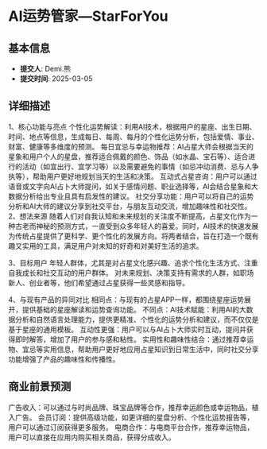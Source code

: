 # AI运势管家—StarForYou

## 基本信息
- **提交人**: Demi.熊
- **提交时间**: 2025-03-05

## 详细描述
1、核心功能与亮点
个性化运势解读：利用AI技术，根据用户的星座、出生日期、时间、地点等信息，生成每日、每周、每月的个性化运势分析，包括爱情、事业、财富、健康等多维度的预测。
每日宜忌与幸运物推荐：AI占星大师会根据当天的星象和用户个人的星盘，推荐适合佩戴的颜色、饰品（如水晶、宝石等）、适合进行的活动（如宜出行、宜学习等）以及需要避免的事情（如忌冲动消费、忌与人争执等），帮助用户更好地规划当天的生活和决策。
互动式占星咨询：用户可以通过语音或文字向AI占卜大师提问，如关于感情问题、职业选择等，AI会结合星象和大数据分析给出专业且具有启发性的建议。
社交分享功能：用户可以将自己的运势分析和AI大师的建议分享到社交平台，与朋友互动交流，增加趣味性和社交性。
2、想法来源
随着人们对自我认知和未来规划的关注度不断提高，占星文化作为一种古老而神秘的预测方式，一直受到众多年轻人的喜爱。同时，AI技术的快速发展为传统占星提供了更科学、更个性化的发展方向。将两者结合，旨在打造一个既有趣又实用的工具，满足用户对未知的好奇和对美好生活的追求。

3、目标用户
年轻人群体，尤其是对占星文化感兴趣、追求个性化生活方式、注重自我成长和社交互动的用户群体。
对未来规划、决策支持有需求的人群，如职场新人、创业者等，他们希望通过占星获得一些灵感和指导。

4、与现有产品的异同对比
相同点：与现有的占星APP一样，都围绕星座运势展开，提供基础的星座解读和运势查询功能。
不同点：AI技术赋能：利用AI的大数据分析和自然语言处理能力，提供更精准、个性化的运势分析和建议，而不仅仅是基于星座的通用模板。
互动性更强：用户可以与AI占卜大师实时互动，提问并获得即时解答，增加了用户的参与感和粘性。
实用性和趣味性结合：通过推荐幸运物、宜忌等实用信息，帮助用户更好地应用占星知识到日常生活中，同时社交分享功能增强了产品的趣味性和传播性。

## 商业前景预测
广告收入：可以通过与时尚品牌、珠宝品牌等合作，推荐幸运颜色或幸运物品，植入广告。
会员订阅：提供高级功能，如更详细的星盘分析、个性化运势报告等，用户可以通过订阅获得更多服务。
电商合作：与电商平台合作，推荐幸运物品，用户可以直接在应用内购买相关商品，获得分成收入。

